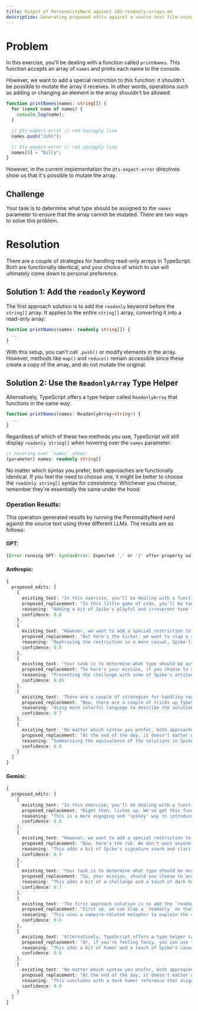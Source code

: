 ```yaml
---
title: Output of PersonalityNerd against 103-readonly-arrays.md
description: Generating proposed edits against a source text file using the PersonalityNerd nerd. The source text is included, followed by edits generated by the same nerd against three different LLMs.
---
```


# Problem
In this exercise, you'll be dealing with a function called `printNames`. This function accepts an array of `names` and prints each name to the console.

However, we want to add a special restriction to this function: it shouldn't be possible to mutate the array it receives. In other words, operations such as adding or changing an element in the array shouldn't be allowed:

```typescript
function printNames(names: string[]) {
  for (const name of names) {
    console.log(name);
  }

  // @ts-expect-error // red squiggly line
  names.push("John");

  // @ts-expect-error // red squiggly line
  names[0] = "Billy";
}
```

However, in the current implementation the `@ts-expect-error` directives show us that it's possible to mutate the array.

## Challenge

Your task is to determine what type should be assigned to the `names` parameter to ensure that the array cannot be mutated. There are two ways to solve this problem.

# Resolution
There are a couple of strategies for handling read-only arrays in TypeScript. Both are functionally identical, and your choice of which to use will ultimately come down to personal preference.

## Solution 1: Add the `readonly` Keyword

The first approach solution is to add the `readonly` keyword before the `string[]` array. It applies to the entire `string[]` array, converting it into a read-only array:

```typescript
function printNames(names: readonly string[]) {
  ...
}
```

With this setup, you can't call `.push()` or modify elements in the array. However, methods like `map()` and `reduce()` remain accessible since these create a copy of the array, and do not mutate the original.

## Solution 2: Use the `ReadonlyArray` Type Helper

Alternatively, TypeScript offers a type helper called `ReadonlyArray` that functions in the same way:

```typescript
function printNames(names: ReadonlyArray<string>) {
  ...
}
```

Regardless of which of these two methods you use, TypeScript will still display `readonly string[]` when hovering over the `names` parameter:

```typescript
// hovering over `names` shows:
(parameter) names: readonly string[]
```

No matter which syntax you prefer, both approaches are functionally identical. If you feel the need to choose one, it might be better to choose the `readonly string[]` syntax for consistency. Whichever you choose, remember they're essentially the same under the hood.

### Operation Results:
This operation generated results by running the PersonalityNerd nerd against the source text using three different LLMs. The results are as follows:

#### GPT:
```typescript
[Error running GPT: SyntaxError: Expected ',' or '}' after property value in JSON at position 1989]
```

#### Anthropic:
```typescript
{
  proposed_edits: [
    {
      existing_text: "In this exercise, you'll be dealing with a function called `printNames`.",
      proposed_replacement: "In this little game of code, you'll be tangling with a function called `printNames`.",
      reasoning: "Adding a bit of Spike's playful and irreverent tone to the introduction.",
      confidence: 0.8
    },
    {
      existing_text: "However, we want to add a special restriction to this function: it shouldn't be possible to mutate the array it receives.",
      proposed_replacement: "But here's the kicker: we want to slap a special restriction on this function. No mucking about with the array it gets, got it?",
      reasoning: 'Rephrasing the restriction in a more casual, Spike-like way.',
      confidence: 0.9
    },
    {
      existing_text: 'Your task is to determine what type should be assigned to the `names` parameter to ensure that the array cannot be mutated.',
      proposed_replacement: "So here's your mission, if you choose to accept it: figure out what bloody type to give the `names` parameter so nobody can mess with the array.",
      reasoning: "Presenting the challenge with some of Spike's attitude and slang.",
      confidence: 0.85
    },
    {
      existing_text: 'There are a couple of strategies for handling read-only arrays in TypeScript.',
      proposed_replacement: "Now, there are a couple of tricks up TypeScript's sleeve for dealing with these read-only arrays.",
      reasoning: 'Using more colorful language to describe the solution strategies.',
      confidence: 0.7
    },
    {
      existing_text: 'No matter which syntax you prefer, both approaches are functionally identical.',
      proposed_replacement: "At the end of the day, it doesn't matter which way you slice it. Both of these approaches do the same bloody thing.",
      reasoning: "Summarizing the equivalence of the solutions in Spike's blunt manner.",
      confidence: 0.9
    }
  ]
}
```

#### Gemini:
```typescript
{
  proposed_edits: [
    {
      existing_text: "In this exercise, you'll be dealing with a function called `printNames`. This function accepts an array of `names` and prints each name to the console.",
      proposed_replacement: "Right then, listen up. We've got this function, see, called `printNames`. It takes a bunch of names, like a bloody phone book, and spits 'em out one by one.",
      reasoning: "This is a more engaging and 'spikey' way to introduce the function and its purpose.",
      confidence: 0.8
    },
    {
      existing_text: "However, we want to add a special restriction to this function: it shouldn't be possible to mutate the array it receives. In other words, operations such as adding or changing an element in the array shouldn't be allowed:",
      proposed_replacement: "Now, here's the rub. We don't want anyone messing with this list of names. No adding, no changing, no funny business. It's like a museum exhibit, look but don't touch.",
      reasoning: "This adds a bit of Spike's signature snark and clarifies the restriction in a more engaging way.",
      confidence: 0.9
    },
    {
      existing_text: 'Your task is to determine what type should be assigned to the `names` parameter to ensure that the array cannot be mutated. There are two ways to solve this problem.',
      proposed_replacement: "So, your mission, should you choose to accept it, is to figure out how to lock down this array. There's more than one way to skin a cat, or in this case, an array.",
      reasoning: "This adds a bit of a challenge and a touch of dark humor, aligning with Spike's personality.",
      confidence: 0.7
    },
    {
      existing_text: 'The first approach solution is to add the `readonly` keyword before the `string[]` array. It applies to the entire `string[]` array, converting it into a read-only array:',
      proposed_replacement: "First up, we can slap a `readonly` on that array like a garlic necklace on a vamp. That'll keep it safe from any unwanted changes.",
      reasoning: "This uses a vampire-related metaphor to explain the concept in a way that aligns with Spike's character.",
      confidence: 0.9
    },
    {
      existing_text: 'Alternatively, TypeScript offers a type helper called `ReadonlyArray` that functions in the same way:',
      proposed_replacement: "Or, if you're feeling fancy, you can use this `ReadonlyArray` thingamajig. It's like the `readonly` keyword's posh cousin, but they both do the same job.",
      reasoning: "This adds a bit of humor and a touch of Spike's casual way of speaking.",
      confidence: 0.8
    },
    {
      existing_text: "No matter which syntax you prefer, both approaches are functionally identical. If you feel the need to choose one, it might be better to choose the `readonly string[]` syntax for consistency. Whichever you choose, remember they're essentially the same under the hood.",
      proposed_replacement: "At the end of the day, it doesn't matter which one you pick. They both do the trick. Just like a stake through the heart, they'll stop that array from changing.",
      reasoning: "This concludes with a dark humor reference that aligns with Spike's character and reinforces the concept of immutability.",
      confidence: 0.9
    }
  ]
}
```